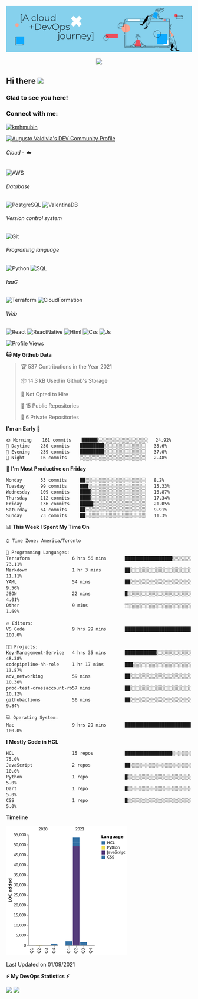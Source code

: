 ![Banner](https://github.com/ValAug/ValAug/blob/master/cover.png)

<!-- retro visitor counter -->
<p align="center"> 
  <img src="https://profile-counter.glitch.me/{ValAug}/count.svg" />
</p>



<!-- welcome message -->
<h2>Hi there <img src="https://media.giphy.com/media/hvRJCLFzcasrR4ia7z/giphy.gif" width="25px"></h2>

<h3>Glad to see you here!</h3>


<!-- Connect with me -->
<h3 align="left">Connect with me:</h3>
<p align="left">
<a href="https://www.linkedin.com/in/augustovaldivia/" target="blank"><img align="center" src="https://github.com/kmhmubin/kmhmubin/blob/master/assets/linkedin.svg" alt="kmhmubin" height="30" width="30" /></a>
</p>

<a href="https://dev.to/valaug">
  <img src="https://d2fltix0v2e0sb.cloudfront.net/dev-badge.svg" alt="Augusto Valdivia's DEV Community Profile" height="30" width="30">
</a>


###### Cloud - :cloud:

![AWS](https://img.shields.io/badge/-AWS-000000?style=flat&logo=Amazon%20AWS&logoColor=FF9900)


###### Database

![PostgreSQL](https://img.shields.io/badge/-PostgreSQL-000000?style=flat&logo=PostgreSQL&logoColor=336791)
![ValentinaDB](https://img.shields.io/badge/-ValentinaDB-000000?style=flat&logo=ValentinaDB&logoColor=336791)


###### Version control system

![Git](https://img.shields.io/badge/-Git-000000?style=flat&logo=Git&logoColor=F05032)

###### Programing language
![Python](https://img.shields.io/badge/-Python-000000?style=flat&logo=Python)
![SQL](https://img.shields.io/badge/-SQL-000000?style=flat&logo=SQL)


###### IaaC
![Terraform](https://img.shields.io/badge/-Terraform-000000?style=flat&logo=Terraform)
![CloudFormation](https://img.shields.io/badge/-CloudFormation-000000?style=flat&logo=Color=FF9900)

###### Web
![React](https://img.shields.io/badge/-React-000000?style=flat&logo=React)
![ReactNative](https://img.shields.io/badge/-ReactNative-000000?style=flat&logo=ReactNative)
![Html](https://img.shields.io/badge/-Html-000000?style=flat&logo=Html)
![Css](https://img.shields.io/badge/-Css-000000?style=flat&logo=Css)
![Js](https://img.shields.io/badge/-Js-000000?style=flat&logo=Js)

<!--START_SECTION:waka-->
![Profile Views](http://img.shields.io/badge/Profile%20Views-0-blue)

**🐱 My Github Data** 

> 🏆 537 Contributions in the Year 2021
 > 
> 📦 14.3 kB Used in Github's Storage 
 > 
> 🚫 Not Opted to Hire
 > 
> 📜 15 Public Repositories 
 > 
> 🔑 6 Private Repositories  
 > 
**I'm an Early 🐤** 

```text
🌞 Morning    161 commits    ██████░░░░░░░░░░░░░░░░░░░   24.92% 
🌆 Daytime    230 commits    █████████░░░░░░░░░░░░░░░░   35.6% 
🌃 Evening    239 commits    █████████░░░░░░░░░░░░░░░░   37.0% 
🌙 Night      16 commits     ░░░░░░░░░░░░░░░░░░░░░░░░░   2.48%

```
📅 **I'm Most Productive on Friday** 

```text
Monday       53 commits     ██░░░░░░░░░░░░░░░░░░░░░░░   8.2% 
Tuesday      99 commits     ███░░░░░░░░░░░░░░░░░░░░░░   15.33% 
Wednesday    109 commits    ████░░░░░░░░░░░░░░░░░░░░░   16.87% 
Thursday     112 commits    ████░░░░░░░░░░░░░░░░░░░░░   17.34% 
Friday       136 commits    █████░░░░░░░░░░░░░░░░░░░░   21.05% 
Saturday     64 commits     ██░░░░░░░░░░░░░░░░░░░░░░░   9.91% 
Sunday       73 commits     ██░░░░░░░░░░░░░░░░░░░░░░░   11.3%

```


📊 **This Week I Spent My Time On** 

```text
⌚︎ Time Zone: America/Toronto

💬 Programming Languages: 
Terraform                6 hrs 56 mins       ██████████████████░░░░░░░   73.11% 
Markdown                 1 hr 3 mins         ██░░░░░░░░░░░░░░░░░░░░░░░   11.11% 
YAML                     54 mins             ██░░░░░░░░░░░░░░░░░░░░░░░   9.56% 
JSON                     22 mins             █░░░░░░░░░░░░░░░░░░░░░░░░   4.01% 
Other                    9 mins              ░░░░░░░░░░░░░░░░░░░░░░░░░   1.69%

🔥 Editors: 
VS Code                  9 hrs 29 mins       █████████████████████████   100.0%

🐱‍💻 Projects: 
Key-Management-Service   4 hrs 35 mins       ████████████░░░░░░░░░░░░░   48.38% 
codepipeline-hh-role     1 hr 17 mins        ███░░░░░░░░░░░░░░░░░░░░░░   13.57% 
adv_networking           59 mins             ██░░░░░░░░░░░░░░░░░░░░░░░   10.38% 
prod-test-crossaccount-ro57 mins             ██░░░░░░░░░░░░░░░░░░░░░░░   10.12% 
githubactions            56 mins             ██░░░░░░░░░░░░░░░░░░░░░░░   9.84%

💻 Operating System: 
Mac                      9 hrs 29 mins       █████████████████████████   100.0%

```

**I Mostly Code in HCL** 

```text
HCL                      15 repos            ██████████████████░░░░░░░   75.0% 
JavaScript               2 repos             ██░░░░░░░░░░░░░░░░░░░░░░░   10.0% 
Python                   1 repo              █░░░░░░░░░░░░░░░░░░░░░░░░   5.0% 
Dart                     1 repo              █░░░░░░░░░░░░░░░░░░░░░░░░   5.0% 
CSS                      1 repo              █░░░░░░░░░░░░░░░░░░░░░░░░   5.0%

```


**Timeline**

![Chart not found](https://raw.githubusercontent.com/ValAug/ValAug/master/charts/bar_graph.png) 


 Last Updated on 01/09/2021
<!--END_SECTION:waka-->

<!-- GitHub stats -->
<b>⚡ My DevOps Statistics ⚡</b>

<p>
<!-- GitHub Stats -->
<img height="180em" src="https://github-readme-stats.vercel.app/api?username=ValAug&show_icons=true&hide_border=true" />

<!-- Most Used Languages -->
<img height="180em" src="https://github-readme-stats.vercel.app/api/top-langs/?username=ValAug&exclude_repo=KNN-Image-Classification&show_icons=true&hide_border=true&layout=compact&langs_count=8"/>
</p>

<!--
**ValAug/ValAug** is a ✨ _special_ ✨ repository because its `README.md` (this file) appears on your GitHub profile.

Here are some ideas to get you started:

- 🔭 I’m currently working on ...
- 🌱 I’m currently learning ...
- 👯 I’m looking to collaborate on ...
- 🤔 I’m looking for help with ...
- 💬 Ask me about ...
- 📫 How to reach me: ...
- 😄 Pronouns: ...
- ⚡ Fun fact: ...
-->
